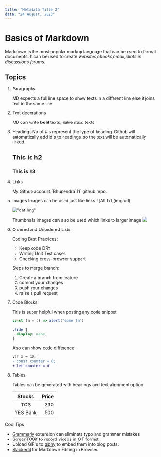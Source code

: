 ```yaml
---
title: "Metadata Title 2"
date: "24 August, 2023"
---
```


# Basics of Markdown

Markdown is the most popular markup language that can be used to format documents. It can be used to create _websites_,_ebooks_,_email_,_chats in discussions forums_.

## Topics

1. Paragraphs

   MD expects a full line space to show texts in a different line else it joins text in the same line.

2. Text decorations

   MD can write **bold** texts, ~~italiic~~ _italic_ texts

3. Headings
   No of #'s represent the type of heading. Github will automatically add id's to headings, so the text will be automatically linked.
   ## This is h2
   ### This is h3
4. Links

   [My Github](https://github.com/bhupendra1011 "all repos") account.[Bhupendra][1] github repo.

5. Images
   Images can be used just like links. ![Alt txt](img url)

   !["cat Img"](http://placekitten.com/200/200)

   Thumbnails images can also be used which links to larger image
   [<img src="http://placekitten.com/20/20">](http://placekitten.com/200/200)

6. Ordered and Unordered Lists

   Coding Best Practices:

   - Keep code DRY
   - Writing Unit Test cases
   - Checking cross-browser support

   Steps to merge branch:

   1. Create a branch from feature
   1. commit your changes
   1. push your changes
   1. raise a pull request

7. Code Blocks

   This is super helpful when posting any code snippet

   ```js
   const fn = () => alert("some fn")
   ```

   ```css
   .hide {
     display: none;
   }
   ```

   Also can show code difference

   ```diff
   var x = 10;
   - const counter = 0;
   + let counter = 0
   ```

8. Tables

   Tables can be generated with headings and text alignment option

   |  Stocks  | Price |
   | :------: | ----: |
   |   TCS    |   230 |
   | YES Bank |   500 |

Cool Tips

- [Grammarly](https://marketplace.visualstudio.com/items?itemName=znck.grammarly) extension can eliminate typo and grammar mistakes
- [ScreenTOGif](https://www.screentogif.com/) to record videos in GIF format
- Upload GIF's to [giphy](https://giphy.com/) to embed them into blog posts.
- [Stackedit](https://stackedit.io/) for Markdown Editing in Browser.
